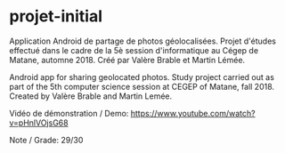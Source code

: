 # projet-initial

Application Android de partage de photos géolocalisées. 
Projet d'études effectué dans le cadre de la 5è session d'informatique au Cégep de Matane, automne 2018.
Créé par Valère Brable et Martin Lémée.

Android app for sharing geolocated photos.
Study project carried out as part of the 5th computer science session at CEGEP of Matane, fall 2018.
Created by Valère Brable and Martin Lemée.

Vidéo de démonstration / Demo: https://www.youtube.com/watch?v=pHnlVOjsG68

Note / Grade: 29/30
